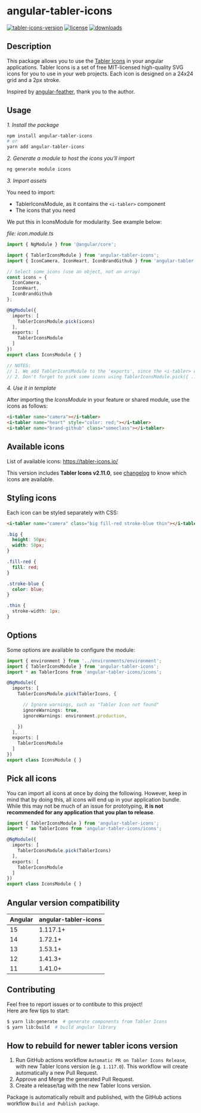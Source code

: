 # angular-tabler-icons

[![tabler-icons-version](https://img.shields.io/badge/Tabler%20Icons-v2.11.0-%23206bc4?style=flat-square)](https://tabler-icons.io)
[![license](https://img.shields.io/npm/l/angular-tabler-icons.svg?style=flat-square)]()
[![downloads](https://img.shields.io/npm/dm/angular-tabler-icons?style=flat-square)]()

## Description

This package allows you to use the [Tabler Icons](https://tabler-icons.io/) in your angular applications. Tabler Icons is a set of free MIT-licensed high-quality SVG icons for you to use in your web projects. Each icon is designed on a 24x24 grid and a 2px stroke.  
  
Inspired by [angular-feather](https://github.com/michaelbazos/angular-feather), thank you to the author.

## Usage

_1. Install the package_

```sh
npm install angular-tabler-icons
# or
yarn add angular-tabler-icons
```

_2. Generate a module to host the icons you'll import_
 
```sh
ng generate module icons
```
  
_3. Import assets_ 

You need to import:
 - TablerIconsModule, as it contains the `<i-tabler>` component
 - The icons that you need

We put this in IconsModule for modularity. See example below:


*file: icon.module.ts*
```ts  
import { NgModule } from '@angular/core';

import { TablerIconsModule } from 'angular-tabler-icons';
import { IconCamera, IconHeart, IconBrandGithub } from 'angular-tabler-icons/icons';

// Select some icons (use an object, not an array)
const icons = {
  IconCamera,
  IconHeart,
  IconBrandGithub
};

@NgModule({
  imports: [
    TablerIconsModule.pick(icons)
  ],
  exports: [
    TablerIconsModule
  ]
})
export class IconsModule { }

// NOTES:
// 1. We add TablerIconsModule to the 'exports', since the <i-tabler> component will be used in templates of parent module
// 2. Don't forget to pick some icons using TablerIconsModule.pick({ ... })
```

_4. Use it in template_

After importing the _IconsModule_ in your feature or shared module, use the icons as follows:

```html
<i-tabler name="camera"></i-tabler>
<i-tabler name="heart" style="color: red;"></i-tabler>
<i-tabler name="brand-github" class="someclass"></i-tabler>
```

## Available icons

List of available icons: https://tabler-icons.io/  
  
This version includes **Tabler Icons v2.11.0**, see [changelog](https://tabler-icons.io/changelog) to know which icons are available.


## Styling icons

Each icon can be styled separately with CSS:

```html
<i-tabler name="camera" class="big fill-red stroke-blue thin"></i-tabler>
```

```css
.big {
  height: 50px;
  width: 50px;
}

.fill-red {
  fill: red;
}

.stroke-blue {
  color: blue;
}

.thin {
  stroke-width: 1px;
}
```

## Options

Some options are available to configure the module:

```ts
import { environment } from '../environments/environment';
import { TablerIconsModule } from 'angular-tabler-icons';
import * as TablerIcons from 'angular-tabler-icons/icons';

@NgModule({
  imports: [
    TablerIconsModule.pick(TablerIcons, {

      // Ignore warnings, such as "Tabler Icon not found"
      ignoreWarnings: true,
      ignoreWarnings: environment.production,

    })
  ],
  exports: [
    TablerIconsModule
  ]
})
export class IconsModule { }
```

## Pick all icons

You can import all icons at once by doing the following. However, keep in mind that by doing this, all icons will end up in your application bundle. While this may not be much of an issue for prototyping, **it is not recommended for any application that you plan to release**.

```ts
import { TablerIconsModule } from 'angular-tabler-icons';
import * as TablerIcons from 'angular-tabler-icons/icons';

@NgModule({
  imports: [
    TablerIconsModule.pick(TablerIcons)
  ],
  exports: [
    TablerIconsModule
  ]
})
export class IconsModule { }
```

## Angular version compatibility
| Angular | angular-tabler-icons |
|---------|----------------------|
| 15      | 1.117.1+             |
| 14      | 1.72.1+              |
| 13      | 1.53.1+              |
| 12      | 1.41.3+              |
| 11      | 1.41.0+              |

## Contributing

Feel free to report issues or to contibute to this project!  
Here are few tips to start:
```bash
$ yarn lib:generate  # generate components from Tabler Icons
$ yarn lib:build  # build angular library
```

## How to rebuild for newer tabler icons version

1. Run GitHub actions workflow `Automatic PR on Tabler Icons Release`, with new Tabler Icons version (e.g. `1.117.0`). This workflow will create automatically a new Pull Request.
2. Approve and Merge the generated Pull Request.
3. Create a release/tag with the new Tabler Icons version.
  
Package is automatically rebuilt and published, with the GitHub actions workflow `Build and Publish package`.
